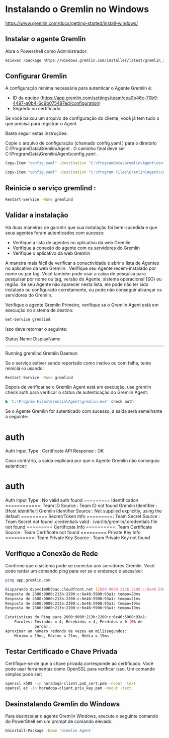 # Instalando o Gremlin no Windows

https://www.gremlin.com/docs/getting-started/install-windows/


## Instalar o agente Gremlin

Abra o Powershell como Administrador:

```bash
msiexec /package https://windows.gremlin.com/installer/latest/gremlin_installer.msi
```

## Configurar Gremlin

A configuração mínima necessária para autenticar o Agente Gremlin é:

- ID da equipe (https://app.gremlin.com/settings/team/cea0b46c-70b9-4497-a0b4-6c9b075497ed/configuration)
- Segredo ou certificado

Se você baixou um arquivo de configuração do cliente, você já tem tudo o que precisa para registrar o Agent. 

Basta seguir estas instruções:

Copie o arquivo de configuração (chamado config.yaml ) para o diretório C:\ProgramData\Gremlin\Agent . O caminho final deve ser C:\ProgramData\Gremlin\Agent\config.yaml .

```bash
Copy-Item "config.yaml" -Destination "C:\ProgramData\Gremlin\Agent\config.yaml"

Copy-Item "config.yaml" -Destination "C:\Program Files\Gremlin\Agent\config.yaml"
```

## Reinicie o serviço gremlind :

```bash
Restart-Service -Name gremlind
```

## Validar a instalação

Há duas maneiras de garantir que sua instalação foi bem-sucedida e que seus agentes foram autenticados com sucesso:

- Verifique a lista de agentes no aplicativo da web Gremlin
- Verifique a conexão do agente com os servidores do Gremlin
- Verifique o aplicativo da web Gremlin

A maneira mais fácil de verificar a conectividade é abrir a lista de Agentes no aplicativo da web Gremlin . Verifique seu Agente recém-instalado por nome ou por tag. Você também pode usar a caixa de pesquisa para pesquisar por nome ou tag, versão do Agente, sistema operacional (SO) ou região. Se seu Agente não aparecer nesta lista, ele pode não ter sido instalado ou configurado corretamente, ou pode não conseguir alcançar os servidores do Gremlin.

Verifique o agente Gremlin
Primeiro, verifique se o Gremlin Agent está em execução no sistema de destino:

```bash
Get-Service gremlind
```
Isso deve retornar o seguinte:

Status   Name               DisplayName
------   ----               -----------
Running  gremlind           Gremlin Daemon

Se o serviço estiver sendo reportado como inativo ou com falha, tente reiniciá-lo usando:

```bash
Restart-Service -Name gremlind
```

Depois de verificar se o Gremlin Agent está em execução, use gremlin check auth para verificar o status de autenticação do Gremlin Agent:

```bash
& 'C:\Program Files\Gremlin\Agent\gremlin.exe' check auth
```

Se o Agente Gremlin for autenticado com sucesso, a saída será semelhante à seguinte:

auth
====================================================
Auth Input Type                      : Certificate
API Response                         : OK

Caso contrário, a saída explicará por que o Agente Gremlin não conseguiu autenticar:

auth
====================================================
Auth Input Type                      : No valid auth found
========= Identification ============:
Team ID Source                       : Team ID not found
Gremlin Identifier                   : [Host identifier]
Gremlin Identifier Source            : Not supplied explicitly, using the default
========= Secret/Token Info =========:
Team Secret Source                   : Team Secret not found
.credentials valid                   : /var/lib/gremlin/.credentials file not found
========= Certificate Info ==========:
Team Certificate Source              : Team Certificate not found
========= Private Key Info ==========:
Team Private Key Source              : Team Private Key not found

## Verifique a Conexão de Rede

Confirme que o sistema pode se conectar aos servidores Gremlin. Você pode tentar um comando ping para ver se o endereço é acessível:

```bash
ping app.gremlin.com

Disparando dvpvc1m0h5bac.cloudfront.net [2600:9000:213b:2200:c:6e46:5900:93a1] com 32 bytes de dados:
Resposta de 2600:9000:213b:2200:c:6e46:5900:93a1: tempo=20ms 
Resposta de 2600:9000:213b:2200:c:6e46:5900:93a1: tempo=21ms 
Resposta de 2600:9000:213b:2200:c:6e46:5900:93a1: tempo=19ms 
Resposta de 2600:9000:213b:2200:c:6e46:5900:93a1: tempo=19ms 

Estatísticas do Ping para 2600:9000:213b:2200:c:6e46:5900:93a1:
    Pacotes: Enviados = 4, Recebidos = 4, Perdidos = 0 (0% de
             perda),
Aproximar um número redondo de vezes em milissegundos:
    Mínimo = 19ms, Máximo = 21ms, Média = 19ms
```

## Testar Certificado e Chave Privada

Certifique-se de que a chave privada corresponde ao certificado. Você pode usar ferramentas como OpenSSL para verificar isso. Um comando simples pode ser:

```bash
openssl x509 -in horadoqa-client.pub_cert.pem -noout -text
openssl ec -in horadoqa-client.priv_key.pem -noout -text
```

## Desinstalando Gremlin do Windows

Para desinstalar o agente Gremlin Windows, execute o seguinte comando do PowerShell em um prompt de comando elevado:

```bash
Uninstall-Package -Name 'Gremlin Agent'
```